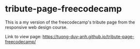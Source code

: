 # tribute-page-freecodecamp
This is a my version of the freecodecamp's tribute page from the responsive web design course.

Link to view page: https://tuong-duy-anh.github.io/tribute-page-freecodecamp/
